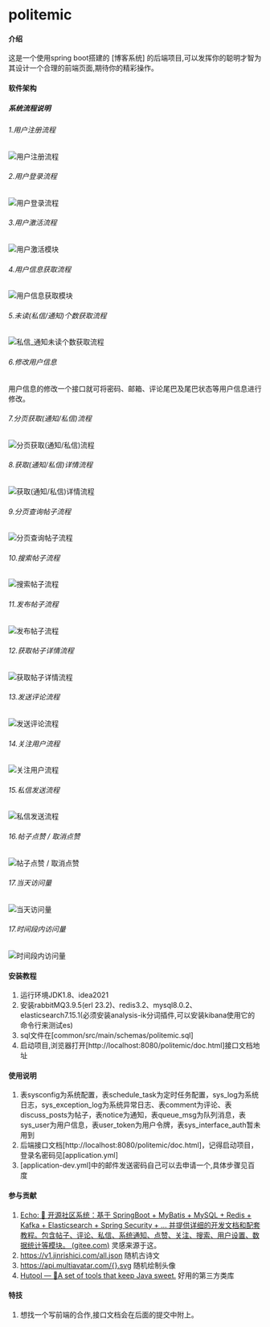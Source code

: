 # politemic

#### 介绍

这是一个使用spring boot搭建的 [博客系统] 的后端项目,可以发挥你的聪明才智为其设计一个合理的前端页面,期待你的精彩操作。

#### 软件架构
##### 系统流程说明

###### 1.用户注册流程

![用户注册流程](https://gitee.com/zheng-bohang/politemic/raw/master/common/src/main/img/userRegister.png)

###### 2.用户登录流程

![用户登录流程](https://gitee.com/zheng-bohang/politemic/raw/master/common/src/main/img/userLogin.png)

###### 3.用户激活流程

![用户激活模块](https://gitee.com/zheng-bohang/politemic/raw/master/common/src/main/img/userActivate.png)

###### 4.用户信息获取流程

![用户信息获取模块](https://gitee.com/zheng-bohang/politemic/raw/master/common/src/main/img/getUserInfo.png)

###### 5.未读(私信/通知)个数获取流程

![私信_通知未读个数获取流程](https://gitee.com/zheng-bohang/politemic/raw/master/common/src/main/img/getUnReadNoticeCnt.png)

###### 6.修改用户信息

​		用户信息的修改一个接口就可将密码、邮箱、评论尾巴及尾巴状态等用户信息进行修改。

###### 7.分页获取(通知/私信)流程

![分页获取(通知/私信)流程](https://gitee.com/zheng-bohang/politemic/raw/master/common/src/main/img/pageNotice.png)

###### 8.获取(通知/私信)详情流程

![获取(通知/私信)详情流程](https://gitee.com/zheng-bohang/politemic/raw/master/common/src/main/img/getNoticeDetail.png)

###### 9.分页查询帖子流程

![分页查询帖子流程](https://gitee.com/zheng-bohang/politemic/raw/master/common/src/main/img/pageGetPosts.png)

###### 10.搜索帖子流程

![搜索帖子流程](https://gitee.com/zheng-bohang/politemic/raw/master/common/src/main/img/searchPosts.png)

###### 11.发布帖子流程

![发布帖子流程](https://gitee.com/zheng-bohang/politemic/raw/master/common/src/main/img/publishPost.png)

###### 12.获取帖子详情流程

![获取帖子详情流程](https://gitee.com/zheng-bohang/politemic/raw/master/common/src/main/img/getPostDetail.png)

###### 13.发送评论流程

![发送评论流程](https://gitee.com/zheng-bohang/politemic/raw/master/common/src/main/img/publishComment.png)

###### 14.关注用户流程

![关注用户流程](https://gitee.com/zheng-bohang/politemic/raw/master/common/src/main/img/followUser.png)

###### 15.私信发送流程

![私信发送流程](https://gitee.com/zheng-bohang/politemic/raw/master/common/src/main/img/sendLetter.png)

###### 16.帖子点赞 / 取消点赞

![帖子点赞 / 取消点赞](https://gitee.com/zheng-bohang/politemic/raw/master/common/src/main/img/likePost.png)

###### 17.当天访问量

![当天访问量](https://gitee.com/zheng-bohang/politemic/raw/master/common/src/main/img/getTodayViews.png)

###### 17.时间段内访问量

![时间段内访问量](https://gitee.com/zheng-bohang/politemic/raw/master/common/src/main/img/getViewsBySegment.png)



#### 安装教程

1.  运行环境JDK1.8、idea2021
2.  安装rabbitMQ3.9.5(erl 23.2)、redis3.2、mysql8.0.2、elasticsearch7.15.1(必须安装analysis-ik分词插件,可以安装kibana使用它的命令行来测试es)
3.  sql文件在[common/src/main/schemas/politemic.sql]
4.  启动项目,浏览器打开[http://localhost:8080/politemic/doc.html]接口文档地址

#### 使用说明

1.  表sysconfig为系统配置，表schedule_task为定时任务配置，sys_log为系统日志，sys_exception_log为系统异常日志、表comment为评论、表discuss_posts为帖子，表notice为通知，表queue_msg为队列消息，表sys_user为用户信息，表user_token为用户令牌，表sys_interface_auth暂未用到
2.  后端接口文档[http://localhost:8080/politemic/doc.html]，记得启动项目，登录名密码见[application.yml]
3.  [application-dev.yml]中的邮件发送密码自己可以去申请一个,具体步骤见百度

#### 参与贡献

1.  [Echo: 🦄 开源社区系统：基于 SpringBoot + MyBatis + MySQL + Redis + Kafka + Elasticsearch + Spring Security + ... 并提供详细的开发文档和配套教程。包含帖子、评论、私信、系统通知、点赞、关注、搜索、用户设置、数据统计等模块。 (gitee.com)](https://gitee.com/veal98/Echo) 灵感来源于这。
2.  https://v1.jinrishici.com/all.json 随机古诗文
3.  https://api.multiavatar.com/{}.svg 随机绘制头像
4.  [Hutool — 🍬A set of tools that keep Java sweet.](https://www.hutool.cn/) 好用的第三方类库

#### 特技

1.  想找一个写前端的合作,接口文档会在后面的提交中附上。
